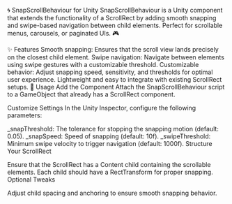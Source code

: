 🌀 SnapScrollBehaviour for Unity
SnapScrollBehaviour is a Unity component that extends the functionality of a ScrollRect by adding smooth snapping and swipe-based navigation between child elements. Perfect for scrollable menus, carousels, or paginated UIs. 🎮

✨ Features
Smooth snapping: Ensures that the scroll view lands precisely on the closest child element.
Swipe navigation: Navigate between elements using swipe gestures with a customizable threshold.
Customizable behavior: Adjust snapping speed, sensitivity, and thresholds for optimal user experience.
Lightweight and easy to integrate with existing ScrollRect setups.
📜 Usage
Add the Component
Attach the SnapScrollBehaviour script to a GameObject that already has a ScrollRect component.

Customize Settings
In the Unity Inspector, configure the following parameters:

_snapThreshold: The tolerance for stopping the snapping motion (default: 0.05).
_snapSpeed: Speed of snapping (default: 10f).
_swipeThreshold: Minimum swipe velocity to trigger navigation (default: 1000f).
Structure Your ScrollRect

Ensure that the ScrollRect has a Content child containing the scrollable elements.
Each child should have a RectTransform for proper snapping.
Optional Tweaks

Adjust child spacing and anchoring to ensure smooth snapping behavior.
